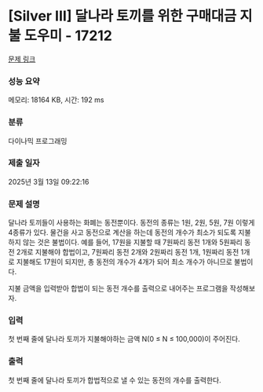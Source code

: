 # [Silver III] 달나라 토끼를 위한 구매대금 지불 도우미 - 17212 

[문제 링크](https://www.acmicpc.net/problem/17212) 

### 성능 요약

메모리: 18164 KB, 시간: 192 ms

### 분류

다이나믹 프로그래밍

### 제출 일자

2025년 3월 13일 09:22:16

### 문제 설명

<p>달나라 토끼들이 사용하는 화폐는 동전뿐이다. 동전의 종류는 1원, 2원, 5원, 7원 이렇게 4종류가 있다. 물건을 사고 동전으로 계산을 하는데 동전의 개수가 최소가 되도록 지불하지 않는 것은 불법이다. 예를 들어, 17원을 지불할 때 7원짜리 동전 1개와 5원짜리 동전 2개로 지불해야 합법이고, 7원짜리 동전 2개와 2원짜리 동전 1개, 1원짜리 동전 1개로 지불해도 17원이 되지만, 총 동전의 개수가 4개가 되어 최소 개수가 아니므로 불법이다.</p>

<p>지불 금액을 입력받아 합법이 되는 동전 개수를 출력으로 내어주는 프로그램을 작성해보자.</p>

### 입력 

 <p>첫 번째 줄에 달나라 토끼가 지불해야하는 금액 N(0 ≤ N ≤ 100,000)이 주어진다.</p>

### 출력 

 <p>첫 번째 줄에 달나라 토끼가 합법적으로 낼 수 있는 동전의 개수를 출력한다.</p>

